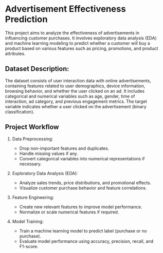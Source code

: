 # Advertisement Effectiveness Prediction
This project aims to analyze the effectiveness of advertisements in influencing customer purchases. It involves exploratory data analysis (EDA) and machine learning modeling to predict whether a customer will buy a product based on various features such as pricing, promotions, and product attributes.

## Dataset Description:
The dataset consists of user interaction data with online advertisements, containing features related to user demographics, device information, browsing behavior, and whether the user clicked on an ad. It includes categorical and numerical variables such as age, gender, time of interaction, ad category, and previous engagement metrics. The target variable indicates whether a user clicked on the advertisement (binary classification).

## Project Workflow
1. Data Preprocessing:
   * Drop non-important features and duplicates.
   * Handle missing values if any.
   * Convert categorical variables into numerical representations if necessary.

2. Exploratory Data Analysis (EDA):
   * Analyze sales trends, price distributions, and promotional effects.
   * Visualize customer purchase behavior and feature correlations.
   
3. Feature Engineering:
   * Create new relevant features to improve model performance.
   * Normalize or scale numerical features if required.

4. Model Training:
   * Train a machine learning model to predict label (purchase or no purchase).
   * Evaluate model performance using accuracy, precision, recall, and F1-score.

